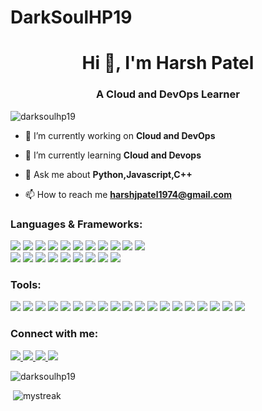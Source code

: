 # DarkSoulHP19

<h1 align="center">Hi 👋, I'm Harsh Patel</h1>
<h3 align="center">A Cloud and DevOps Learner</h3>

<p align="left"> <img src="https://komarev.com/ghpvc/?username=darksoulhp19&label=Profile%20views&color=0e75b6&style=flat" alt="darksoulhp19" /> </p>

- 🔭 I’m currently working on **Cloud and DevOps**

- 🌱 I’m currently learning **Cloud and Devops**

- 💬 Ask me about **Python,Javascript,C++**

- 📫 How to reach me **harshjpatel1974@gmail.com**


<h3 align="left">Languages & Frameworks:</h3>
<p align="left"> 
  <div>
    <div height="40" align="justify-content">
        <img src="https://skillicons.dev/icons?i=c"/>
        <img src="https://skillicons.dev/icons?i=cpp"/>
        <img src="https://skillicons.dev/icons?i=html"/>
        <img src="https://skillicons.dev/icons?i=css"/>
        <img src="https://skillicons.dev/icons?i=js"/>
        <img src="https://skillicons.dev/icons?i=php"/>
        <img src="https://skillicons.dev/icons?i=python"/>
        <img src="https://skillicons.dev/icons?i=dart"/>
        <img src="https://skillicons.dev/icons?i=cs"/>
        <img src="https://skillicons.dev/icons?i=matlab"/>
        <img src="https://skillicons.dev/icons?i=go"/>
    </div>
    <div height="40" align="justify-content">
        <img src="https://skillicons.dev/icons?i=bootstrap"/>
        <img src="https://skillicons.dev/icons?i=nodejs"/>
        <img src="https://skillicons.dev/icons?i=express"/>
        <img src="https://skillicons.dev/icons?i=react"/>
        <img src="https://skillicons.dev/icons?i=tailwind"/>
        <img src="https://skillicons.dev/icons?i=next"/>
        <img src="https://skillicons.dev/icons?i=npm"/>
        <img src="https://skillicons.dev/icons?i=selenium"/>
        <img src="https://skillicons.dev/icons?i=vite"/>
   </div>
  </div>
</p>

<h3 align="left">Tools:</h3>
<p > 
  <div  height="40" align="justify-content">
    <img src="https://skillicons.dev/icons?i=vscode" />
    <img src="https://skillicons.dev/icons?i=androidstudio" />
    <img src="https://skillicons.dev/icons?i=visualstudio" />
    <img src="https://skillicons.dev/icons?i=powershell" />
    <img src="https://skillicons.dev/icons?i=bash" />
    <img src="https://skillicons.dev/icons?i=linux" />
    <img src="https://skillicons.dev/icons?i=mysql" />
    <img src="https://skillicons.dev/icons?i=mongodb" />
    <img src="https://skillicons.dev/icons?i=postgres" />
    <img src="https://skillicons.dev/icons?i=ansible" />
    <img src="https://skillicons.dev/icons?i=docker" />
    <img src="https://skillicons.dev/icons?i=kubernetes" />
    <img src="https://skillicons.dev/icons?i=gcp" />
    <img src="https://skillicons.dev/icons?i=aws" />
    <!-- <img src="https://skillicons.dev/icons?i=azure" /> -->
    <img src="https://skillicons.dev/icons?i=git" />
    <img src="https://skillicons.dev/icons?i=github" />
    <img src="https://skillicons.dev/icons?i=notion" />
    <img src="https://skillicons.dev/icons?i=obsidian" />
    <img src="https://skillicons.dev/icons?i=stackoverflow" />
  
  </div>
</p>


<h3 align="left">Connect with me:</h3>
<p align="left">
 
   <a href="https://twitter.com/harsh190704">
    <img src="https://skillicons.dev/icons?i=twitter" />
   </a>
    <a href="https://www.linkedin.com/in/harsh-patel-4a13aa325/">
     <img src="https://skillicons.dev/icons?i=linkedin" />
    </a>
     <a href="https://instagram.com/harshpatel7719">
     <img src="https://skillicons.dev/icons?i=instagram" />
    </a>
    <a href="https:/discordapp.com/users/774670437941772329">
    <img src="https://skillicons.dev/icons?i=discord" />
    </a>
</p> 


<p><img align="center" src="https://github-readme-stats.vercel.app/api/top-langs?username=Darksoulhp19&theme=tokyonight&show_icons=true&locale=en&layout=compact" alt="darksoulhp19" /></p>

<p>&nbsp;<img src="https://github-readme-streak-stats.herokuapp.com/?user=DarksoulHP19&theme=tokyonight" alt="mystreak"/></p>
